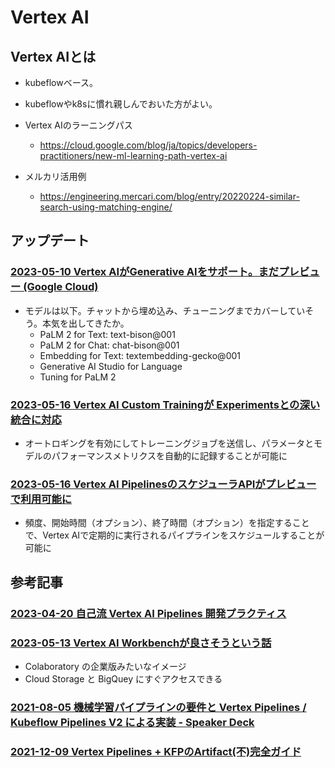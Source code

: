 # Vertex AI

## Vertex AIとは

- kubeflowベース。
- kubeflowやk8sに慣れ親しんでおいた方がよい。

- Vertex AIのラーニングパス
  - https://cloud.google.com/blog/ja/topics/developers-practitioners/new-ml-learning-path-vertex-ai

- メルカリ活用例
  - https://engineering.mercari.com/blog/entry/20220224-similar-search-using-matching-engine/

## アップデート

### [2023-05-10 Vertex AIがGenerative AIをサポート。まだプレビュー (Google Cloud)](https://cloud.google.com/release-notes#May_10_2023)

- モデルは以下。チャットから埋め込み、チューニングまでカバーしていそう。本気を出してきたか。
  - PaLM 2 for Text: text-bison@001
  - PaLM 2 for Chat: chat-bison@001
  - Embedding for Text: textembedding-gecko@001
  - Generative AI Studio for Language
  - Tuning for PaLM 2

### [2023-05-16 Vertex AI Custom Trainingが Experimentsとの深い統合に対応](https://cloud.google.com/release-notes#May_16_2023)

- オートロギングを有効にしてトレーニングジョブを送信し、パラメータとモデルのパフォーマンスメトリクスを自動的に記録することが可能に

### [2023-05-16 Vertex AI PipelinesのスケジューラAPIがプレビューで利用可能に](https://cloud.google.com/release-notes#May_16_2023)

- 頻度、開始時間（オプション）、終了時間（オプション）を指定することで、Vertex AIで定期的に実行されるパイプラインをスケジュールすることが可能に

## 参考記事

### [2023-04-20 自己流 Vertex AI Pipelines 開発プラクティス](https://note.com/tatsuyashirakawa/n/n146551bc5a66)

### [2023-05-13 Vertex AI Workbenchが良さそうという話](https://twitter.com/naganumat/status/1657309179110117378)

- Colaboratory の企業版みたいなイメージ
- Cloud Storage と BigQuey にすぐアクセスできる

### [2021-08-05 機械学習パイプラインの要件と Vertex Pipelines / Kubeflow Pipelines V2 による実装 - Speaker Deck](https://speakerdeck.com/asei/kubeflow-pipelines-v2-niyorushi-zhuang)

### [2021-12-09 Vertex Pipelines + KFPのArtifact(不)完全ガイド](https://zenn.dev/kurushi/articles/01ac5fdc4e1bfc)
